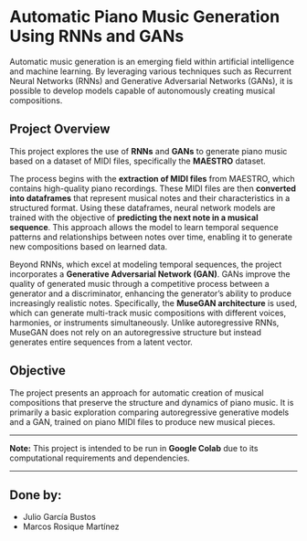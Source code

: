 # Automatic Piano Music Generation Using RNNs and GANs

Automatic music generation is an emerging field within artificial intelligence and machine learning. By leveraging various techniques such as Recurrent Neural Networks (RNNs) and Generative Adversarial Networks (GANs), it is possible to develop models capable of autonomously creating musical compositions.

## Project Overview

This project explores the use of **RNNs** and **GANs** to generate piano music based on a dataset of MIDI files, specifically the **MAESTRO** dataset.

The process begins with the **extraction of MIDI files** from MAESTRO, which contains high-quality piano recordings. These MIDI files are then **converted into dataframes** that represent musical notes and their characteristics in a structured format. Using these dataframes, neural network models are trained with the objective of **predicting the next note in a musical sequence**. This approach allows the model to learn temporal sequence patterns and relationships between notes over time, enabling it to generate new compositions based on learned data.

Beyond RNNs, which excel at modeling temporal sequences, the project incorporates a **Generative Adversarial Network (GAN)**. GANs improve the quality of generated music through a competitive process between a generator and a discriminator, enhancing the generator’s ability to produce increasingly realistic notes. Specifically, the **MuseGAN architecture** is used, which can generate multi-track music compositions with different voices, harmonies, or instruments simultaneously. Unlike autoregressive RNNs, MuseGAN does not rely on an autoregressive structure but instead generates entire sequences from a latent vector.

## Objective

The project presents an approach for automatic creation of musical compositions that preserve the structure and dynamics of piano music. It is primarily a basic exploration comparing autoregressive generative models and a GAN, trained on piano MIDI files to produce new musical pieces.

---

**Note:** This project is intended to be run in **Google Colab** due to its computational requirements and dependencies.

---

## Done by:

- Julio García Bustos  
- Marcos Rosique Martínez

